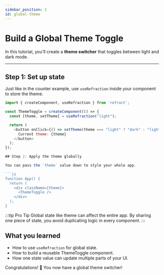 ```yaml
---
sidebar_position: 2
id: global-theme
---
```


# Build a Global Theme Toggle

In this tutorial, you’ll create a **theme switcher** that toggles between light and dark mode.

---

## Step 1: Set up state

Just like in the counter example, use `useRefraction` inside your component to store the theme.

```js
import { createComponent, useRefraction } from 'refract';

const ThemeToggle = createComponent(() => {
  const [theme, setTheme] = useRefraction("light");

  return (
    <button onClick={() => setTheme(theme === "light" ? "dark" : "light")}>
      Current theme: {theme}
    </button>
  );
});

## Step 2: Apply the theme globally

You can pass the `theme` value down to style your whole app.

```js
function App() {
  return (
    <div className={theme}>
      <ThemeToggle />
    </div>
  );
}
```

:::tip Pro Tip
Global state like theme can affect the entire app.
By sharing one piece of state, you avoid duplicating logic in every component.
:::

## What you learned

- How to use `useRefraction` for global state.
- How to build a reusable ThemeToggle component.
- How one state value can update multiple parts of your UI.

Congratulations! 🥳 You now have a global theme switcher!
